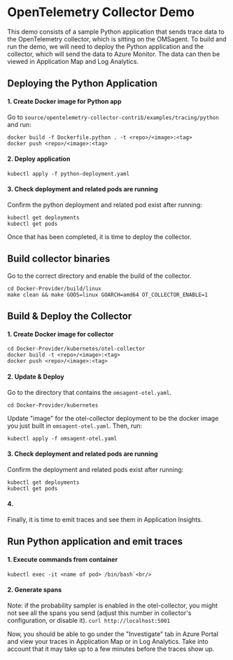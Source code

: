 # OpenTelemetry Collector Demo

This demo consists of a sample Python application that sends trace data to the OpenTelemetry collector, which is sitting on the OMSagent. To build and run the demo, we will need to deploy the Python application and the collector, which will send the data to Azure Monitor. The data can then be viewed in Application Map and Log Analytics.

## Deploying the Python Application
#### 1. Create Docker image for Python app
Go to `source/opentelemetry-collector-contrib/examples/tracing/python` and run:
```
docker build -f Dockerfile.python . -t <repo>/<image>:<tag>
docker push <repo>/<image>:<tag>
```

#### 2. Deploy application
```
kubectl apply -f python-deployment.yaml
```

#### 3. Check deployment and related pods are running
Confirm the python deployment and related pod exist after running:
```
kubectl get deployments
kubectl get pods
```
Once that has been completed, it is time to deploy the collector. 

## Build collector binaries
Go to the correct directory and enable the build of the collector.
```
cd Docker-Provider/build/linux
make clean && make GOOS=linux GOARCH=amd64 OT_COLLECTOR_ENABLE=1
```

## Build & Deploy the Collector

#### 1. Create Docker image for collector
```
cd Docker-Provider/kubernetes/otel-collector
docker build -t <repo>/<image>:<tag>
docker push <repo>/<image>:<tag>
```

#### 2. Update & Deploy
Go to the directory that contains the `omsagent-otel.yaml`.
```
cd Docker-Provider/kubernetes
```
Update "image" for the otel-collector deployment to be the docker image you just built in `omsagent-otel.yaml`. Then, run:
```
kubectl apply -f omsagent-otel.yaml
```

#### 3. Check deployment and related pods are running
Confirm the deployment and related pods exist after running:
```
kubectl get deployments
kubectl get pods
```

#### 4. 
Finally, it is time to emit traces and see them in Application Insights.

## Run Python application and emit traces
#### 1. Execute commands from container
```
kubectl exec -it <name of pod> /bin/bash`<br/>
```
#### 2. Generate spans
Note: if the probability sampler is enabled in the otel-collector, you might not see all the spans you send (adjust this number in collector's configuration, or disable it).
`curl http://localhost:5001`<br/>

Now, you should be able to go under the "Investigate" tab in Azure Portal and view your traces in Application Map or in Log Analytics. Take into account that it may take up to a few minutes before the traces show up.
